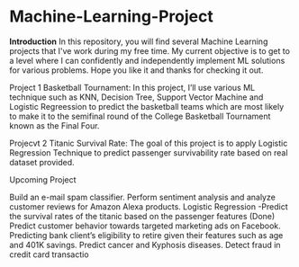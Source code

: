 # Machine-Learning-Project 

**Introduction**
In this repository, you will find several Machine Learning projects that I've work during my free time.
My current objective is to get to a level where I can confidently and independently implement ML solutions for various problems.
Hope you like it and thanks for checking it out. 

Project 1 Basketball Tournament:  In this project, I’ll use various ML technique such as KNN, Decision Tree, 
Support Vector Machine and Logistic Regreession to predict the basketball teams which are most likely to make it to the semifinal round of the College Basketball Tournament known as the Final Four.

Projecvt 2 Titanic Survival Rate: The goal of this project is to apply Logistic Regression Technique to predict passenger survivability rate based on real dataset provided. 

Upcoming Project 

Build an e-mail spam classifier.
Perform sentiment analysis and analyze customer reviews for Amazon Alexa products.
Logistic Regression -Predict the survival rates of the titanic based on the passenger features (Done)
Predict customer behavior towards targeted marketing ads on Facebook.
Predicting bank client’s eligibility to retire given their features such as age and 401K savings. 
Predict cancer and Kyphosis diseases.
Detect fraud in credit card transactio


